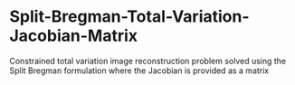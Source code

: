 # Split-Bregman-Total-Variation-Jacobian-Matrix
Constrained total variation image reconstruction problem solved using the Split Bregman formulation where the Jacobian is provided as a matrix
